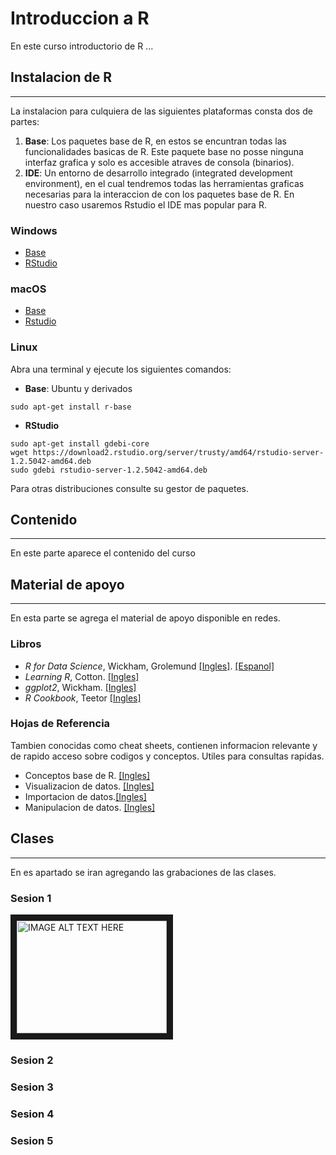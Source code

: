 # Introduccion a R


En este curso introductorio de R ...  

## Instalacion de R
---
La instalacion para culquiera de las siguientes plataformas consta dos de partes:
1. **Base**: Los paquetes base de R, en estos se encuntran todas las funcionalidades basicas de R. Este paquete base no posse ninguna interfaz grafica y solo es accesible atraves de consola (binarios).  
2. **IDE**: Un entorno de desarrollo integrado (integrated development environment), en el cual tendremos todas las herramientas graficas necesarias para la interaccion de con los paquetes base de R. En nuestro caso usaremos Rstudio el IDE mas popular para R.

### Windows
- [Base](https://cloud.r-project.org/bin/windows/base/R-4.0.0-win.exe)
- [RStudio](https://download1.rstudio.org/desktop/windows/RStudio-1.2.5042.exe)  

### macOS
- [Base](https://cloud.r-project.org/bin/macosx/R-4.0.0.pkg)
- [Rstudio](https://download1.rstudio.org/desktop/macos/RStudio-1.2.5042.dmg)  

### Linux
Abra una terminal y ejecute los siguientes comandos: 

- **Base**: Ubuntu y derivados
```
sudo apt-get install r-base
```
- **RStudio**
```
sudo apt-get install gdebi-core
wget https://download2.rstudio.org/server/trusty/amd64/rstudio-server-1.2.5042-amd64.deb
sudo gdebi rstudio-server-1.2.5042-amd64.deb
```

Para otras distribuciones consulte su gestor de paquetes.

## Contenido 
---  
En este parte aparece el contenido del curso

## Material de apoyo
---
En esta parte se agrega el material de apoyo disponible en redes. 

### Libros
* *R for Data Science*, Wickham, Grolemund [[Ingles]](https://r4ds.had.co.nz/). [[Espanol]](https://es.r4ds.hadley.nz/)
* *Learning R*, Cotton. [[Ingles]](https://github.com/daandrader/curso-r/raw/master/books/Cotton.pdf)
* *ggplot2*, Wickham. [[Ingles]](https://github.com/daandrader/curso-r/raw/master/books/ggplot2.pdf)
* *R Cookbook*, Teetor [[Ingles]](https://github.com/daandrader/curso-r/raw/master/books/cookbook.pdf)

### Hojas de Referencia
Tambien conocidas como cheat sheets, contienen informacion relevante y de rapido acceso sobre codigos y conceptos. Utiles para consultas rapidas.

* Conceptos base de R. [[Ingles]](https://github.com/daandrader/curso-r/raw/master/books/base-r.pdf)
* Visualizacion de datos. [[Ingles]](https://github.com/daandrader/curso-r/raw/master/books/data-visualization-2.1.pdf)
* Importacion de datos.[[Ingles]](https://github.com/daandrader/curso-r/raw/master/books/data-import.pdf)
* Manipulacion de datos. [[Ingles]](https://github.com/daandrader/curso-r/raw/master/books/data-transformation.pdf)


## Clases 
---
En es apartado se iran agregando las grabaciones de las clases.
### Sesion 1
<a href="http://www.youtube.com/watch?feature=player_embedded&v=dQw4w9WgXcQ
" target="_blank"><img src="http://img.youtube.com/vi/dQw4w9WgXcQ/0.jpg" 
alt="IMAGE ALT TEXT HERE" width="240" height="180" border="10" /></a>
### Sesion 2

### Sesion 3

### Sesion 4

### Sesion 5
